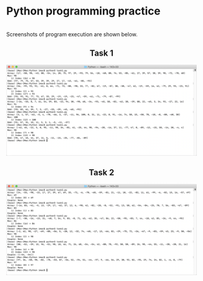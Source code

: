 # Python programming practice 

<br>
Screenshots of program execution are shown below.

<br>
<h2 align="center">Task 1</h2>
<img src="Images/Screenshot-1_Task-1.png" width="auto" title="hover text">

<br>
<h2 align="center">Task 2</h2>
<img src="Images/Screenshot-2_Task-2.png" width="auto" alt="accessibility text">
